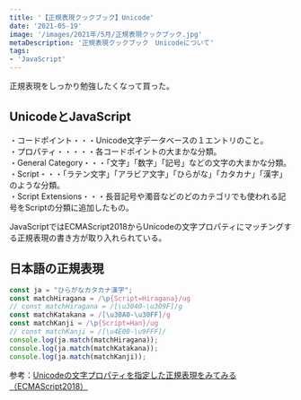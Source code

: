 ```yaml
---
title: '【正規表現クックブック】Unicode'
date: '2021-05-19'
image: '/images/2021年/5月/正規表現クックブック.jpg'
metaDescription: '正規表現クックブック　Unicodeについて'
tags: 
- 'JavaScript'
---
```

正規表現をしっかり勉強したくなって買った。


## UnicodeとJavaScript

・コードポイント・・・Unicode文字データベースの１エントリのこと。<br/>
・プロパティ・・・・・各コードポイントの大まかな分類。<br/>
・General Category・・・「文字」「数字」「記号」などの文字の大まかな分類。<br/>
・Script・・・「ラテン文字」「アラビア文字」「ひらがな」「カタカナ」「漢字」のような分類。<br/>
・Script Extensions・・・長音記号や濁音などのどのカテゴリでも使われる記号をScriptの分類に追加したもの。<br/>

JavaScriptではECMAScript2018からUnicodeの文字プロパティにマッチングする正規表現の書き方が取り入れられている。<br/>

## 日本語の正規表現

```javascript
const ja = "ひらがなカタカナ漢字";
const matchHiragana = /\p{Script=Hiragana}/ug
// const matchHiragana = /[\u3040-\u309F]/g 
const matchKatakana = /[\u30A0-\u30FF]/g
const matchKanji = /\p{Script=Han}/ug
// const matchKanji = /[\u4E00-\u9FFF]/
console.log(ja.match(matchHiragana));
console.log(ja.match(matchKatakana));
console.log(ja.match(matchKanji));


```

参考：[Unicodeの文字プロパティを指定した正規表現をみてみる（ECMAScript2018）](https://blog.tes.co.jp/entry/2018/06/29/145450)